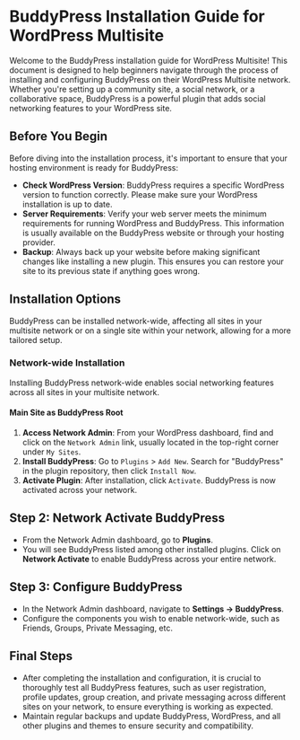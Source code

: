 # BuddyPress Installation Guide for WordPress Multisite

Welcome to the BuddyPress installation guide for WordPress Multisite! This document is designed to help beginners navigate through the process of installing and configuring BuddyPress on their WordPress Multisite network. Whether you're setting up a community site, a social network, or a collaborative space, BuddyPress is a powerful plugin that adds social networking features to your WordPress site.

## Before You Begin

Before diving into the installation process, it's important to ensure that your hosting environment is ready for BuddyPress:

- **Check WordPress Version**: BuddyPress requires a specific WordPress version to function correctly. Please make sure your WordPress installation is up to date.
- **Server Requirements**: Verify your web server meets the minimum requirements for running WordPress and BuddyPress. This information is usually available on the BuddyPress website or through your hosting provider.
- **Backup**: Always back up your website before making significant changes like installing a new plugin. This ensures you can restore your site to its previous state if anything goes wrong.

## Installation Options

BuddyPress can be installed network-wide, affecting all sites in your multisite network or on a single site within your network, allowing for a more tailored setup.

### Network-wide Installation

Installing BuddyPress network-wide enables social networking features across all sites in your multisite network.

#### Main Site as BuddyPress Root

1. **Access Network Admin**: From your WordPress dashboard, find and click on the `Network Admin` link, usually located in the top-right corner under `My Sites`.
2. **Install BuddyPress**: Go to `Plugins` > `Add New`. Search for "BuddyPress" in the plugin repository, then click `Install Now`.
3. **Activate Plugin**: After installation, click `Activate`. BuddyPress is now activated across your network.

## Step 2: Network Activate BuddyPress

- From the Network Admin dashboard, go to **Plugins**.
- You will see BuddyPress listed among other installed plugins. Click on **Network Activate** to enable BuddyPress across your entire network.

## Step 3: Configure BuddyPress

- In the Network Admin dashboard, navigate to **Settings → BuddyPress**.
- Configure the components you wish to enable network-wide, such as Friends, Groups, Private Messaging, etc.

## Final Steps

- After completing the installation and configuration, it is crucial to thoroughly test all BuddyPress features, such as user registration, profile updates, group creation, and private messaging across different sites on your network, to ensure everything is working as expected.
- Maintain regular backups and update BuddyPress, WordPress, and all other plugins and themes to ensure security and compatibility.
